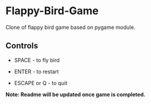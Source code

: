 # Flappy-Bird-Game

Clone of flappy bird game based on pygame module.

## Controls 

- SPACE - to fly bird

- ENTER - to restart

- ESCAPE or Q - to quit

**Note: Readme will be updated once game is completed.**